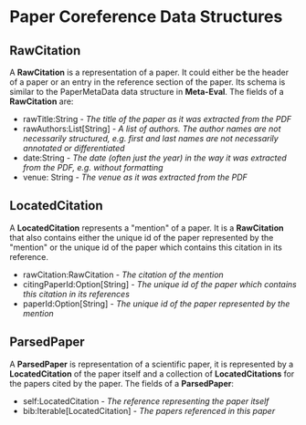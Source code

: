 # Paper Coreference Data Structures #

## RawCitation ##

A __RawCitation__ is a representation of a paper. It could either be the header of a paper or an entry in the reference section of the paper. Its schema is similar to the PaperMetaData data structure in __Meta-Eval__. The fields of a __RawCitation__ are:

- rawTitle:String - _The title of the paper as it was extracted from the PDF_
- rawAuthors:List[String] - _A list of authors. The author names are not necessarily structured, e.g. first and last names are not necessarily annotated or differentiated_
- date:String - _The date (often just the year) in the way it was extracted from the PDF, e.g. without formatting_
- venue: String - _The venue as it was extracted from the PDF_

## LocatedCitation ##

A __LocatedCitation__ represents a "mention" of a paper. It is a __RawCitation__ that also contains either the unique id of the paper represented by the "mention" or the unique id of the paper which contains this citation in its reference.

- rawCitation:RawCitation - _The citation of the mention_
- citingPaperId:Option[String] - _The unique id of the paper which contains this citation in its references_
- paperId:Option[String] - _The unique id of the paper represented by the mention_

## ParsedPaper ##

A __ParsedPaper__ is representation of a scientific paper, it is represented by a __LocatedCitation__ of the paper itself and a collection of __LocatedCitations__ for the papers cited by the paper. The fields of a __ParsedPaper__:

- self:LocatedCitation - _The reference representing the paper itself_
- bib:Iterable[LocatedCitation] - _The papers referenced in this paper_

